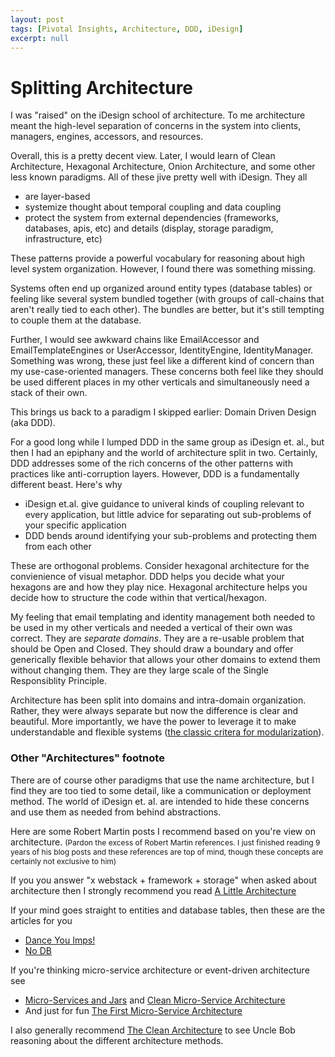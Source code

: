 ```yaml
---
layout: post
tags: [Pivotal Insights, Architecture, DDD, iDesign]
excerpt: null
---
```


# Splitting Architecture

I was "raised" on the iDesign school of architecture. To me architecture meant the high-level separation of concerns in the system into clients, managers, engines, accessors, and resources.

Overall, this is a pretty decent view. Later, I would learn of Clean Architecture, Hexagonal Architecture, Onion Architecture, and some other less known paradigms. 
All of these jive pretty well with iDesign. They all 
 - are layer-based
 - systemize thought about temporal coupling and data coupling
 - protect the system from external dependencies (frameworks, databases, apis, etc) and details (display, storage paradigm, infrastructure, etc)

These patterns provide a powerful vocabulary for reasoning about high level system organization. However, I found there was something missing.

Systems often end up organized around entity types (database tables) or feeling like several system bundled together (with groups of call-chains that aren't really tied to each other). The bundles are better, but it's still tempting to couple them at the database. 

Further, I would see awkward chains like EmailAccessor and EmailTemplateEngines or UserAccessor, IdentityEngine, IdentityManager. Something was wrong, these just feel like a different kind of concern than my use-case-oriented managers. These concerns both feel like they should be used different places in my other verticals and simultaneously need a stack of their own.

This brings us back to a paradigm I skipped earlier: Domain Driven Design (aka DDD).

For a good long while I lumped DDD in the same group as iDesign et. al., but then I had an epiphany and the world of architecture split in two. Certainly, DDD addresses some of the rich concerns of the other patterns with practices like anti-corruption layers. However, DDD is a fundamentally different beast. Here's why
 - iDesign et.al. give guidance to univeral kinds of coupling relevant to every application, but little advice for separating out sub-problems of your specific application
 - DDD bends around identifying your sub-problems and  protecting them from each other

These are orthogonal problems. Consider hexagonal architecture for the convienience of visual metaphor. DDD helps you decide what your hexagons are and how they play nice. Hexagonal architecture helps you decide how to structure the code within that vertical/hexagon. 

My feeling that email templating and identity management both needed to be used in my other verticals and needed a vertical of their own was correct. They are *separate domains*. They are a re-usable problem that should be Open and Closed. They should draw a boundary and offer generically flexible behavior that allows your other domains to extend them without changing them. They are they large scale of the Single Responsiblity Principle.

Architecture has been split into domains and intra-domain organization. Rather, they were always separate but now the difference is clear and beautiful. More importantly, we have the power to leverage it to make understandable and flexible systems ([the classic critera for modularization](https://prl.ccs.neu.edu/img/p-tr-1971.pdf)).

### Other "Architectures" footnote
There are of course other paradigms that use the name architecture, but I find they are too tied to some detail, like a communication or deployment method. The world of iDesign et. al. are intended to hide these concerns and use them as needed from behind abstractions.

Here are some Robert Martin posts I recommend based on you're view on architecture. <span style="font-size: .75rem">(Pardon the excess of Robert Martin references. I just finished reading 9 years of his blog posts and these references are top of mind, though these concepts are certainly not exclusive to him)<span>

If you you answer "x webstack + framework + storage" when asked about architecture then I strongly recommend you read [A Little Architecture](https://blog.cleancoder.com/uncle-bob/2016/01/04/ALittleArchitecture.html)

If your mind goes straight to entities and database tables, then these are the articles for you
-  [Dance You Imps!](https://blog.cleancoder.com/uncle-bob/2013/10/01/Dance-You-Imps.html)
-  [No DB](https://blog.cleancoder.com/uncle-bob/2012/05/15/NODB.html)

If you're thinking micro-service architecture or event-driven architecture see 
- [Micro-Services and Jars](https://blog.cleancoder.com/uncle-bob/2014/09/19/MicroServicesAndJars.html) and [Clean Micro-Service Architecture](https://blog.cleancoder.com/uncle-bob/2014/10/01/CleanMicroserviceArchitecture.html)
- And just for fun [The First Micro-Service Architecture](https://blog.cleancoder.com/uncle-bob/2015/05/28/TheFirstMicroserviceArchitecture.html)

I also generally recommend [The Clean Architecture](https://blog.cleancoder.com/uncle-bob/2012/08/13/the-clean-architecture.html) to see Uncle Bob reasoning about the different architecture methods.

